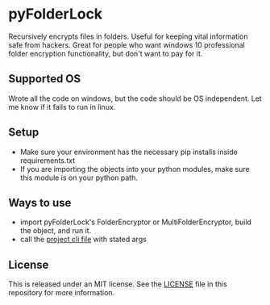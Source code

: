 # pyFolderLock
Recursively encrypts files in folders. Useful for keeping vital information safe from hackers. Great for people who want windows 10 professional folder encryption functionality, but don't want to pay for it.

## Supported OS
Wrote all the code on windows, but the code should be OS independent. Let me know if it fails to run in linux.

## Setup
- Make sure your environment has the necessary pip installs inside requirements.txt
- If you are importing the objects into your python modules, make sure this module is on your python path.

## Ways to use
- import pyFolderLock's FolderEncryptor or MultiFolderEncryptor, build the object, and run it.
- call the [project cli file](https://github.com/Writ3r/pyFolderLock/blob/main/pyFolderLock/pyFolderLockCli.py) with stated args

## License
This is released under an MIT license. See the [LICENSE](https://github.com/Writ3r/pyFolderLock/blob/main/LICENSE.txt) file in this repository for more information.
